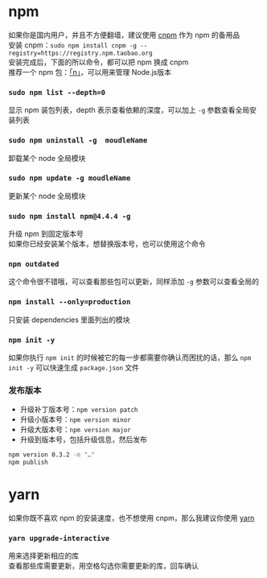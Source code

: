 # npm

如果你是国内用户，并且不方便翻墙，建议使用 [cnpm](https://npm.taobao.org/) 作为 npm 的备用品  
安装 cnpm：`sudo npm install cnpm -g --registry=https://registry.npm.taobao.org`  
安装完成后，下面的所以命令，都可以把 npm 换成 cnpm  
推荐一个 npm 包：[「n」](https://github.com/tj/n)，可以用来管理 Node.js版本

### `sudo npm list --depth=0`

显示 npm 装包列表，depth 表示查看依赖的深度，可以加上 `-g` 参数查看全局安装列表

### `sudo npm uninstall -g  moudleName`

卸载某个 node 全局模块

### `sudo npm update -g moudleName`

更新某个 node 全局模块

### `sudo npm install npm@4.4.4 -g`

升级 npm 到固定版本号  
如果你已经安装某个版本，想替换版本号，也可以使用这个命令

### `npm outdated`

这个命令很不错哦，可以查看那些包可以更新，同样添加 `-g` 参数可以查看全局的

### `npm install --only=production`

只安装 dependencies 里面列出的模块

### `npm init -y`

如果你执行 `npm init` 的时候被它的每一步都需要你确认而困扰的话，那么 `npm init -y` 可以快速生成 `package.json` 文件

### 发布版本

- 升级补丁版本号：`npm version patch`
- 升级小版本号：`npm version minor`
- 升级大版本号：`npm version major`
- 升级到版本号，包括升级信息，然后发布

```sh
npm version 0.3.2 -m "…"
npm publish
```

# yarn

如果你既不喜欢 npm 的安装速度，也不想使用 cnpm，那么我建议你使用 [yarn](https://yarnpkg.com/zh-Hans/)  

### `yarn upgrade-interactive`

用来选择更新相应的库  
查看那些库需要更新，用空格勾选你需要更新的库，回车确认
